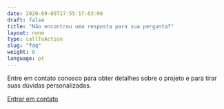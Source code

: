 ```yaml
---
date: 2020-09-05T17:55:17-03:00
draft: false
title: "Não encontrou uma resposta para sua pergunta?"
layout: none
type: callToAction
slug: "faq"
weight: 0
language: pt
---
```


Entre em contato conosco para obter detalhes sobre o projeto e para tirar suas dúvidas personalizadas.

[Entrar em contato](https://itsrio2.typeform.com/to/uGFw4zDc)
